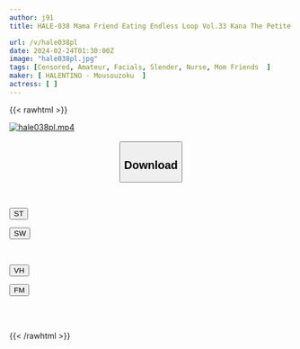 ```yaml
---
author: j91
title: HALE-038 Mama Friend Eating Endless Loop Vol.33 Kana The Petite Nurse Has A Charming Smile

url: /v/hale038pl
date: 2024-02-24T01:30:00Z
image: "hale038pl.jpg"
tags: [Censored, Amateur, Facials, Slender, Nurse, Mom Friends	]
maker: [ HALENTINO - Mousouzoku  ]
actress: [ ]
---
```



{{< rawhtml >}}

<div class="video" data-videoid="kPwjgVVmKdcO74G">
    <a href="javascript:;">
        <img src="/v/hale038pl/hale038pl.jpg" width="WIDTH" height="HEIGHT" alt="hale038pl.mp4" loading="lazy">
    </a>
</div>

<script type="text/javascript" src="https://j91.asia/asset/on-demand-st.js"></script>

<br>
  <link rel="stylesheet" href="https://j91.asia/asset/bs5.css">
  
  <center>
  <button class="btn btn-primary" type="button" data-bs-toggle="collapse" data-bs-target=".multi-collapse" aria-expanded="false" aria-controls="multiCollapseExample1 multiCollapseExample2"><h2>Download</h2></button></center>
</p>
<div class="row">
  <div class="col">
    <div class="collapse multi-collapse" id="multiCollapseExample1">
      <div class="card card-body">
	      	      <br>
<div class="buttons">  
<p><a href="https://streamtape.to/v/kPwjgVVmKdcO74G" target="_blank"><button class="btn-hover color-3"><i class="fa fa-download"></i> ST</button></a></p>
<p><a href="https://cdnwish.com/vjn70f1dcas5" target="_blank"><button class="btn-hover color-2"><i class="fa fa-download"></i> SW</button></a></p></div>
    </div>
  </div>
</div>
  <div class="col">
    <div class="collapse multi-collapse" id="multiCollapseExample2">
      <div class="card card-body">
	      <br>
<div class="buttons">
<p><a href="https://vidhidepro.com/f/1hcdr48y03dh"><button class="btn-hover color-9"><i class="fa fa-download"></i> VH</button></a></p>
<p><a href="https://filemoon.sx/d/br283mz95j0b"><button class="btn-hover color-8"><i class="fa fa-download"></i> FM</button></a></p></div>
<br><br>
      </div>
    </div>
  </div>
</div>

{{< /rawhtml >}}